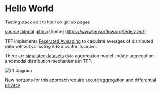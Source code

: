 # Hello World

Testing stack edit to html on github pages

[source](https://medium.com/tensorflow/introducing-tensorflow-federated-a4147aa20041)
[tutorial](https://www.tensorflow.org/federated/tutorials/federated_learning_for_image_classification)
[github](https://github.com/tensorflow/federated)
[home] (https://www.tensorflow.org/federated/)

TFF implements [Federated Averaging](https://arxiv.org/abs/1602.05629) to calculate averages of distributed data without collecting it to a central location.

There are [simulated datasets](https://github.com/TalwalkarLab/leaf) data aggregation model update aggregation and model distribution mechanisms in TFF.

![tff diagram](https://cdn-images-1.medium.com/max/800/0*9J9gIWBfaiFWx3rq)

New horizons for this approach require [secure aggregation](https://arxiv.org/abs/1611.04482) and [differential privacy](https://arxiv.org/abs/1710.06963) 



<!--stackedit_data:
eyJoaXN0b3J5IjpbLTIxMTI0NjY2OTksLTE1MTc5MDc1MDFdfQ
==
-->